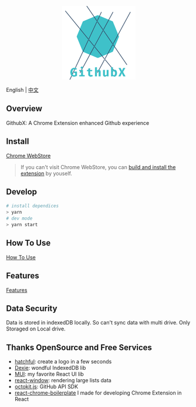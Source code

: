 <center>
<img src="./src/assets/logo.png" width="200" />
</center>

English | [中文](./README-cn.md)

## Overview

GithubX: A Chrome Extension enhanced Github experience

## Install

[Chrome WebStore](https://chrome.google.com/webstore/detail/githubx/nmcddfeclkbhehidjoadbmkaajoppapo)

> If you can't visit Chrome WebStore, you can [build and install the extension](https://github.com/riskers/GithubX/wiki/Build-and-Install-the-extension-in-developer-mode) by youself.

## Develop

```bash
# install dependices
> yarn
# dev mode
> yarn start
```



## How To Use

[How To Use](https://github.com/riskers/github-plus-extension/wiki/How-to--use)

## Features

[Features](https://github.com/riskers/github-plus-extension/wiki/Features)

## Data Security

Data is stored in indexedDB locally.
So can't sync data with multi drive.
Only Storaged on Local drive.

## Thanks OpenSource and Free Services

* [hatchful](https://hatchful.shopify.com/): create a logo in a few seconds
* [Dexie](https://dexie.org/): wondful IndexedDB lib
* [MUI](https://mui.com/): my favorite React UI lib
* [react-window](https://github.com/bvaughn/react-window): rendering large lists data
* [octokit.js](https://github.com/octokit/octokit.js): GitHub API SDK
* [react-chrome-boilerplate](https://github.com/riskers/react-chrome-boilerplate) I made for developing Chrome Extension in React
